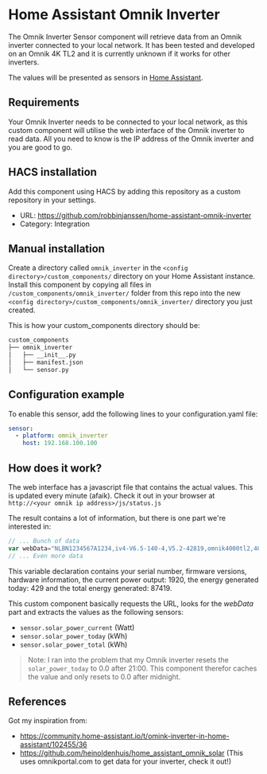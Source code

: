 # Home Assistant Omnik Inverter
The Omnik Inverter Sensor component will retrieve data from an Omnik inverter connected to your local network.
It has been tested and developed on an Omnik 4K TL2 and it is currently unknown if it works for other inverters.

The values will be presented as sensors in [Home Assistant](https://home-assistant.io/).

## Requirements

Your Omnik Inverter needs to be connected to your local network, as this custom component will utilise the web interface of the Omnik inverter to read data. All you need to know is the IP address of the Omnik inverter and you are good to go.

## HACS installation

Add this component using HACS by adding this repository as a custom repository in your settings.
- URL: https://github.com/robbinjanssen/home-assistant-omnik-inverter
- Category: Integration

## Manual installation

Create a directory called `omnik_inverter` in the `<config directory>/custom_components/` directory on your Home Assistant instance.
Install this component by copying all files in `/custom_components/omnik_inverter/` folder from this repo into the new `<config directory>/custom_components/omnik_inverter/` directory you just created.

This is how your custom_components directory should be:
```bash
custom_components
├── omnik_inverter
│   ├── __init__.py
│   ├── manifest.json
│   └── sensor.py
```

## Configuration example

To enable this sensor, add the following lines to your configuration.yaml file:

``` YAML
sensor:
  - platform: omnik_inverter
    host: 192.168.100.100
```

## How does it work?

The web interface has a javascript file that contains the actual values. This is updated every minute (afaik). Check it out in your browser at `http://<your omnik ip address>/js/status.js`

The result contains a lot of information, but there is one part we're interested in:
```js
// ... Bunch of data
var webData="NLBN1234567A1234,iv4-V6.5-140-4,V5.2-42819,omnik4000tl2,4000,1920,429,87419,,3,";
// ... Even more data
```

This variable declaration contains your serial number, firmware versions, hardware information, the current power output: 1920, the energy generated today: 429 and the total energy generated: 87419.

This custom component basically requests the URL, looks for the _webData_ part and extracts the values as the following sensors:
- `sensor.solar_power_current` (Watt)
- `sensor.solar_power_today` (kWh)
- `sensor.solar_power_total` (kWh)

> Note: I ran into the problem that my Omnik inverter resets the `solar_power_today` to 0.0 after 21:00. This component therefor caches the value and only resets to 0.0 after midnight.

## References

Got my inspiration from:
- https://community.home-assistant.io/t/omink-inverter-in-home-assistant/102455/36
- https://github.com/heinoldenhuis/home_assistant_omnik_solar (This uses omnikportal.com to get data for your inverter, check it out!)

